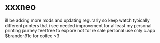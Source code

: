 # xxxneo
ill be adding more mods and updating regurarly so keep watch typically different printers that i see needed improvement for at least my personal printing journey
feel free to explore not for re sale personal use only
c.app $brandon91c for coffee <3
